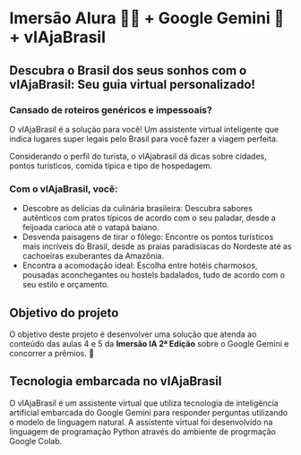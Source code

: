 # Imersão Alura 🧑‍💻 + Google Gemini 🌟 + vIAjaBrasil 


## Descubra o Brasil dos seus sonhos com o vIAjaBrasil: Seu guia virtual personalizado!

### **Cansado de roteiros genéricos e impessoais?**

O vIAjaBrasil é a solução para você! 
Um assistente virtual inteligente que indica lugares super legais pelo Brasil para você fazer a viagem perfeita.

Considerando o perfil do turista, o vIAjabrasil dá dicas sobre cidades, pontos turísticos, comida típica e tipo de hospedagem.


### **Com o vIAjaBrasil, você:**

- Descobre as delícias da culinária brasileira: Descubra sabores autênticos com pratos típicos de acordo com o seu paladar, desde a feijoada carioca até o vatapá baiano.
- Desvenda paisagens de tirar o fôlego: Encontre os pontos turísticos mais incríveis do Brasil, desde as praias paradisíacas do Nordeste até as cachoeiras exuberantes da Amazônia.
- Encontra a acomodação ideal: Escolha entre hotéis charmosos, pousadas aconchegantes ou hostels badalados, tudo de acordo com o seu estilo e orçamento.

## Objetivo do projeto

O objetivo deste projeto é desenvolver uma solução que atenda ao conteúdo das aulas 4 e 5 da **Imersão IA 2ª Edição** sobre o Google Gemini e concorrer a prêmios. 🚀

## Tecnologia embarcada no vIAjaBrasil

O vIAjaBrasil é um assistente virtual que utiliza tecnologia de inteligëncia artificial embarcada do Google Gemini para responder perguntas utilizando o modelo de linguagem natural. 
A assistente virtual foi desenvolvido na linguagem de programação Python através do ambiente de progrmação Google Colab.
